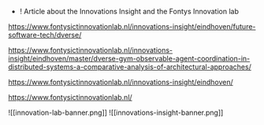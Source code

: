 
- ! Article about the Innovations Insight and the Fontys Innovation lab

https://www.fontysictinnovationlab.nl/innovations-insight/eindhoven/future-software-tech/dverse/

https://www.fontysictinnovationlab.nl/innovations-insight/eindhoven/master/dverse-gym-observable-agent-coordination-in-distributed-systems-a-comparative-analysis-of-architectural-approaches/


https://www.fontysictinnovationlab.nl/innovations-insight/eindhoven/

https://www.fontysictinnovationlab.nl/

![[innovation-lab-banner.png]]
![[innovations-insight-banner.png]]





